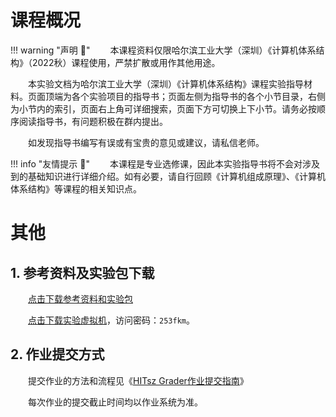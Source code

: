 # 课程概况

!!! warning "声明 :loudspeaker:"
    &emsp;&emsp;本课程资料仅限哈尔滨工业大学（深圳）《计算机体系结构》（2022秋）课程使用，严禁扩散或用作其他用途。

&emsp;&emsp;本实验文档为哈尔滨工业大学（深圳）《计算机体系结构》课程实验指导材料。页面顶端为各个实验项目的指导书；页面左侧为指导书的各个小节目录，右侧为小节内的索引，页面右上角可详细搜索，页面下方可切换上下小节。请务必按顺序阅读指导书，有问题积极在群内提出。

&emsp;&emsp;如发现指导书编写有误或有宝贵的意见或建议，请私信老师。

!!! info "友情提示 :mega:"
    &emsp;&emsp;本课程是专业选修课，因此本实验指导书将不会对涉及到的基础知识进行详细介绍。如有必要，请自行回顾《计算机组成原理》、《计算机体系结构》等课程的相关知识点。

# 其他

## 1. 参考资料及实验包下载

&emsp;&emsp;[点击下载参考资料和实验包](https://gitee.com/hitsz-cslab/arch/tree/master/stupkt)

&emsp;&emsp;[点击下载实验虚拟机](https://share.weiyun.com/FxpRxoUJ)，访问密码：`253fkm`。

## 2. 作业提交方式

&emsp;&emsp;提交作业的方法和流程见《[HITsz Grader作业提交指南](ojguide/)》

&emsp;&emsp;每次作业的提交截止时间均以作业系统为准。
